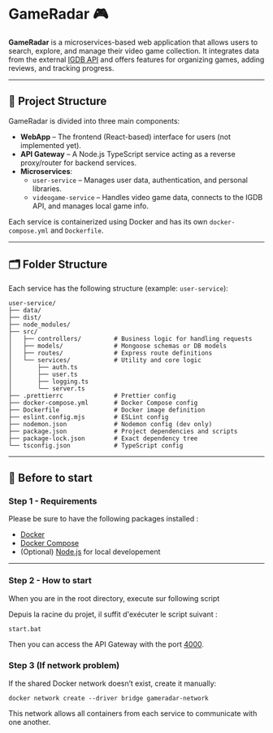 # GameRadar 🎮

**GameRadar** is a microservices-based web application that allows users to search, explore, and manage their video game collection. It integrates data from the external [IGDB API](https://api-docs.igdb.com/) and offers features for organizing games, adding reviews, and tracking progress.

---

## 🧱 Project Structure

GameRadar is divided into three main components:

- **WebApp** – The frontend (React-based) interface for users (not implemented yet).
- **API Gateway** – A Node.js TypeScript service acting as a reverse proxy/router for backend services.
- **Microservices**:
  - `user-service` – Manages user data, authentication, and personal libraries.
  - `videogame-service` – Handles video game data, connects to the IGDB API, and manages local game info.

Each service is containerized using Docker and has its own `docker-compose.yml` and `Dockerfile`.

---

## 🗂 Folder Structure

Each service has the following structure (example: `user-service`):

```
user-service/
├── data/
├── dist/
├── node_modules/
├── src/
│   ├── controllers/         # Business logic for handling requests
│   ├── models/              # Mongoose schemas or DB models
│   ├── routes/              # Express route definitions
│   └── services/            # Utility and core logic
│       ├── auth.ts
│       ├── user.ts
│       ├── logging.ts
│       └── server.ts
├── .prettierrc              # Prettier config
├── docker-compose.yml       # Docker Compose config
├── Dockerfile               # Docker image definition
├── eslint.config.mjs        # ESLint config
├── nodemon.json             # Nodemon config (dev only)
├── package.json             # Project dependencies and scripts
├── package-lock.json        # Exact dependency tree
└── tsconfig.json            # TypeScript config
```

---

## 🚀 Before to start

### Step 1 - Requirements

Please be sure to have the following packages installed :

- [Docker](https://www.docker.com/)
- [Docker Compose](https://docs.docker.com/compose/)
- (Optional) [Node.js](https://nodejs.org/) for local developement

---

### Step 2 - How to start

When you are in the root directory, execute sur following script

Depuis la racine du projet, il suffit d'exécuter le script suivant :

```bash
start.bat
```

Then you can access the API Gateway with the port [4000](http//localhost:4000).

### Step 3 (If network problem)

If the shared Docker network doesn’t exist, create it manually:

```
docker network create --driver bridge gameradar-network
```

This network allows all containers from each service to communicate with one another.
